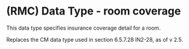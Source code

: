 # (RMC) Data Type - room coverage

This data type specifies insurance coverage detail for a room.

Replaces the CM data type used in section 6.5.7.28 IN2-28, as of v 2.5.
